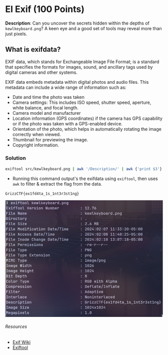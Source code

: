 # El Exif (100 Points)
**Description**: Can you uncover the secrets hidden within the depths of `kewlkeyboard.png`? A keen eye and a good set of tools may reveal more than just pixels.

## What is exifdata?
EXIF data, which stands for Exchangeable Image File Format; is a standard that specifies the formats for images, sound, and ancillary tags used by digital cameras and other systems.

EXIF data embeds metadata within digital photos and audio files. This metadata can include a wide range of information such as:

- Date and time the photo was taken
- Camera settings: This includes ISO speed, shutter speed, aperture, white balance, and focal length.
- Camera model and manufacturer
- Location information (GPS coordinates) if the camera has GPS capability or if the photo was taken with a GPS-enabled device.
- Orientation of the photo, which helps in automatically rotating the image correctly when viewed.
- Thumbnail for previewing the image.
- Copyright information.

### Solution

```bash
exiftool src/kewlkeyboard.png | awk '/Description/' | awk {'print $3'}
```
- Running this command output's the exifdata using `exiftool`, then uses `awk` to filter & extract the flag from the data.

```
GrizzCTF{ex1fd4ta_1s_1nt3r3st1ng}
```
![cmd](image.png)


###### Resources
- [Exif Wiki](https://en.wikipedia.org/wiki/Exif)
- [Exiftool](https://exiftool.org/)